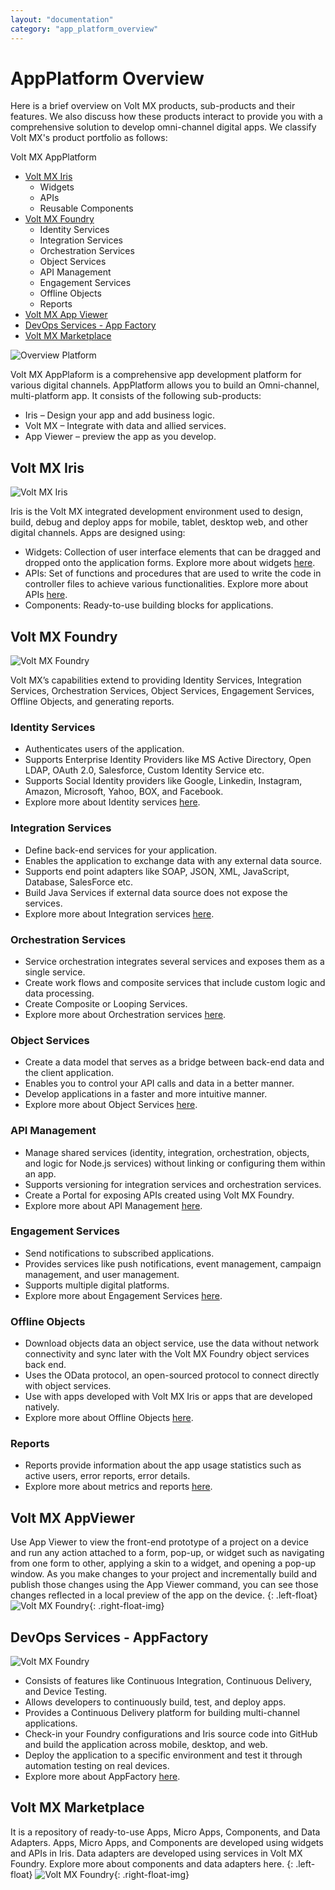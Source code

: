 ```yaml
---
layout: "documentation"
category: "app_platform_overview"
---
```


AppPlatform Overview
================
Here is a brief overview on Volt MX products, sub-products and their features. We also discuss how these products interact to provide you with a comprehensive solution to develop omni-channel digital apps.
We classify Volt MX's product portfolio as follows:

Volt MX AppPlatform

*  [Volt MX Iris](#volt-mx-iris)
    * Widgets
    * APIs 
    * Reusable Components
*  [Volt MX Foundry](#volt-mx-foundry)
    * Identity Services
    * Integration Services
    * Orchestration Services
    * Object Services
    * API Management
    * Engagement Services
    * Offline Objects
    * Reports
*  [Volt MX App Viewer](#volt-mx-appviewer)
*  [DevOps Services - App Factory](#devops-services---appfactory)
*  [Volt MX Marketplace](#volt-mx-marketplace)

![Overview Platform](../Resources/Images/Overview_Platform_774x286.png)

Volt MX AppPlaform is a comprehensive app development platform for various digital channels. AppPlatform allows you to build an Omni-channel, multi-platform app. It consists of the following sub-products:
* Iris – Design your app and add business logic.
* Volt MX – Integrate with data and allied services.
* App Viewer – preview the app as you develop.

Volt MX Iris
-------------
![Volt MX Iris](../Resources/Images/VoltMX-Iris.png)

Iris is the Volt MX integrated development environment used to design, build, debug and deploy apps for mobile, tablet, desktop web, and other digital channels. Apps are designed using:
* Widgets: Collection of user interface elements that can be dragged and dropped onto the application forms. Explore more about widgets [here](../../../Iris/iris_widget_prog_guide/Content/Overview.html).
* APIs: Set of functions and procedures that are used to write the code in controller files to achieve various functionalities. Explore more about APIs [here](../../../Iris/iris_api_dev_guide/content/introduction.html).
* Components: Ready-to-use building blocks for applications.

Volt MX Foundry
-------------
![Volt MX Foundry](../Resources/Images/VoltMXFoundry.png)

Volt MX’s capabilities extend to providing Identity Services, Integration Services, Orchestration Services, Object Services, Engagement Services, Offline Objects, and generating reports.

### Identity Services
* Authenticates users of the application.
* Supports Enterprise Identity Providers like MS Active Directory, Open LDAP, OAuth 2.0, Salesforce, Custom Identity Service etc.
* Supports Social Identity providers like Google, Linkedin, Instagram, Amazon, Microsoft, Yahoo, BOX, and Facebook.
* Explore more about Identity services [here](../../../Foundry/voltmx_foundry_user_guide/Content/Identity.html).

### Integration Services
* Define back-end services for your application.
* Enables the application to exchange data with any external data source.
* Supports end point adapters like SOAP, JSON, XML, JavaScript, Database, SalesForce etc.
* Build Java Services if external data source does not expose the services.
* Explore more about Integration services [here](../../../Foundry/voltmx_foundry_user_guide/Content/Services.html).

### Orchestration Services
* Service orchestration integrates several services and exposes them as a single service.
* Create work flows and composite services that include custom logic and data processing.
* Create Composite or Looping Services.
* Explore more about Orchestration services [here](../../../Foundry/voltmx_foundry_user_guide/Content/Orchestration.html).

### Object Services
* Create a data model that serves as a bridge between back-end data and the client application.
* Enables you to control your API calls and data in a better manner.
* Develop applications in a faster and more intuitive manner.
* Explore more about Object Services [here](../../../Foundry/voltmx_foundry_user_guide/Content/Objectservices.html).

### API Management
* Manage shared services (identity, integration, orchestration, objects, and logic for Node.js services) without linking or configuring them within an app.
* Supports versioning for integration services and orchestration services.
* Create a Portal for exposing APIs created using Volt MX Foundry.
* Explore more about API Management [here](../../../Foundry/voltmx_foundry_user_guide/Content/API_Management.html).

### Engagement Services
* Send notifications to subscribed applications.
* Provides services like push notifications, event management, campaign management, and user management.
* Supports multiple digital platforms.
* Explore more about Engagement Services [here](../../../Foundry/vms_console_user_guide/Content/Introduction.html).

### Offline Objects
* Download objects data an object service, use the data without network connectivity and sync later with the Volt MX Foundry object services back end.
* Uses the OData protocol, an open-sourced protocol to connect directly with object services.
* Use with apps developed with Volt MX Iris or apps that are developed natively.
* Explore more about Offline Objects [here](../../../Foundry/offline_objects_gettingstarted/Content/Offline_Objects_Getting_Started.html).

### Reports
* Reports provide information about the app usage statistics such as active users, error reports, error details.
* Explore more about metrics and reports [here](../../../Foundry/custom_metrics_and_reports/Content/Custom_Metrics_and_Reports_Guide.html).


Volt MX AppViewer
-------------
Use App Viewer to view the front-end prototype of a project on a device and run any action attached to a form, pop-up, or widget such as navigating from one form to other, applying a skin to a widget, and opening a pop-up window. As you make changes to your project and incrementally build and publish those changes using the App Viewer command, you can see those changes reflected in a local preview of the app on the device.
{: .left-float}
![Volt MX Foundry](../Resources/Images/appviewer.png){: .right-float-img}	



DevOps Services - AppFactory
-------------
![Volt MX Foundry](../Resources/Images/AppFactory.png)

* Consists of features like Continuous Integration, Continuous Delivery, and Device Testing.
* Allows developers to continuously build, test, and deploy apps.
* Provides a Continuous Delivery platform for building multi-channel applications.
* Check-in your Foundry configurations and Iris source code into GitHub and build the application across mobile, desktop, and web.
* Deploy the application to a specific environment and test it through automation testing on real devices.
* Explore more about AppFactory [here](../../../Foundry/voltmx_appfactory_user_guide/Content/Introduction.html).



Volt MX Marketplace
-------------
It is a repository of ready-to-use Apps, Micro Apps, Components, and Data Adapters. Apps, Micro Apps, and Components are developed using widgets and APIs in Iris. Data adapters are developed using services in Volt MX Foundry. Explore more about components and data adapters here.
{: .left-float}
![Volt MX Foundry](../Resources/Images/Marketplace.png){: .right-float-img}
